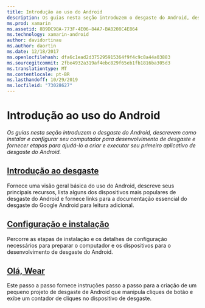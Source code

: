 ```yaml
---
title: Introdução ao uso do Android
description: Os guias nesta seção introduzem o desgaste do Android, descrevem como instalar e configurar seu computador para desenvolvimento de desgaste e fornecer etapas para ajudá-lo a criar e executar seu primeiro aplicativo de desgaste do Android.
ms.prod: xamarin
ms.assetid: 8B9DC98A-773F-4E06-84A7-BA8208C4E864
ms.technology: xamarin-android
author: davidortinau
ms.author: daortin
ms.date: 12/18/2017
ms.openlocfilehash: dfa6c1ead2d375295915364f9f4c9c8a44a03883
ms.sourcegitcommit: 2fbe4932a319af4ebc829f65eb1fb1816ba305d3
ms.translationtype: MT
ms.contentlocale: pt-BR
ms.lasthandoff: 10/29/2019
ms.locfileid: "73028627"
---
```

# <a name="get-started-with-android-wear"></a>Introdução ao uso do Android

_Os guias nesta seção introduzem o desgaste do Android, descrevem como instalar e configurar seu computador para desenvolvimento de desgaste e fornecer etapas para ajudá-lo a criar e executar seu primeiro aplicativo de desgaste do Android._

## <a name="introduction-to-wearandroidwearget-startedintro-to-wearmd"></a>[Introdução ao desgaste](~/android/wear/get-started/intro-to-wear.md)

Fornece uma visão geral básica do uso do Android, descreve seus principais recursos, lista alguns dos dispositivos mais populares de desgaste do Android e fornece links para a documentação essencial do desgaste do Google Android para leitura adicional.

## <a name="setup--installationandroidwearget-startedinstallationmd"></a>[Configuração e instalação](~/android/wear/get-started/installation.md)

Percorre as etapas de instalação e os detalhes de configuração necessários para preparar o computador e os dispositivos para o desenvolvimento de desgaste do Android.

## <a name="hello-wearandroidwearget-startedhello-wearmd"></a>[Olá, Wear](~/android/wear/get-started/hello-wear.md)

Este passo a passo fornece instruções passo a passo para a criação de um pequeno projeto de desgaste de Android que manipula cliques de botão e exibe um contador de cliques no dispositivo de desgaste.
